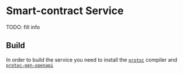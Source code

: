 # Smart-contract Service

TODO: fill info

## Build

In order to build the service you need to install the [`protoc`](https://grpc.io/docs/protoc-installation/) compiler and [`protoc-gen-openapi`](https://github.com/grpc-ecosystem/grpc-gateway)

